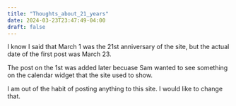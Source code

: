 ```yaml
---
title: "Thoughts_about_21_years"
date: 2024-03-23T23:47:49-04:00
draft: false
---
```



I know I said that March 1 was the 21st anniversary of the site, but the actual date of the first post was March 23.

The post on the 1st was added later becuase Sam wanted to see something on the calendar widget that the site used to show.

I am out of the habit of posting anything to this site.  I would like to change that.

